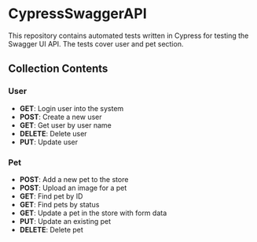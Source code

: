 # CypressSwaggerAPI
 This repository contains automated tests written in Cypress for testing the Swagger UI API. The tests cover user and pet section.

## Collection Contents

### User
- **GET**: Login user into the system
- **POST**: Create a new user
- **GET**: Get user by user name
- **DELETE**: Delete user
- **PUT**: Update user

### Pet
- **POST**: Add a new pet to the store
- **POST**: Upload an image for a pet
- **GET**: Find pet by ID
- **GET**: Find pets by status
- **GET**: Update a pet in the store with form data
- **PUT**: Update an existing pet
- **DELETE**: Delete pet
